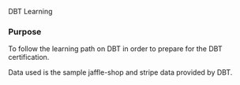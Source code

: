DBT Learning

### Purpose
To follow the learning path on DBT in order to prepare for the DBT certification.

Data used is the sample jaffle-shop and stripe data provided by DBT.